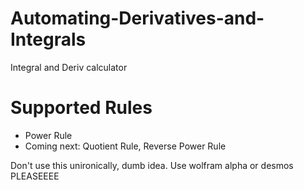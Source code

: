 # Automating-Derivatives-and-Integrals
Integral and Deriv calculator

# Supported Rules 
- Power Rule 
- Coming next: Quotient Rule, Reverse Power Rule 

Don't use this unironically, dumb idea. Use wolfram alpha or desmos PLEASEEEE
